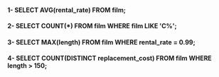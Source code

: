 #### 1- SELECT AVG(rental_rate) FROM film;
#### 2-	SELECT COUNT(*) FROM film WHERE film LIKE 'C%';
#### 3-	SELECT MAX(length) FROM film WHERE rental_rate = 0.99;
#### 4-	SELECT COUNT(DISTINCT replacement_cost) FROM film WHERE length > 150;
